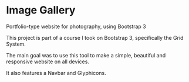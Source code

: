 # Image Gallery
Portfolio-type website for photography, using Bootstrap 3

This project is part of a course I took on Bootstrap 3, specifically the Grid System.

The main goal was to use this tool to make a simple, beautiful and responsive website on all devices.

It also features a Navbar and Glyphicons.

